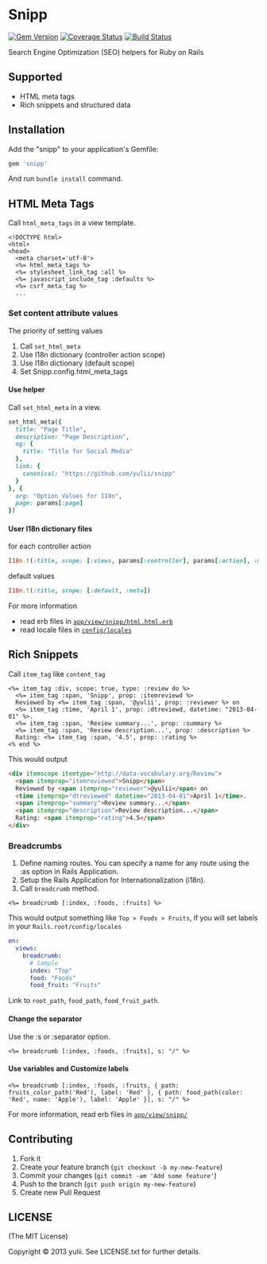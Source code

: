 # Snipp
[![Gem Version](https://badge.fury.io/rb/snipp.png)](http://badge.fury.io/rb/snipp)
[![Coverage Status](https://coveralls.io/repos/yulii/snipp/badge.png?branch=master)](https://coveralls.io/r/yulii/snipp)
[![Build Status](https://travis-ci.org/yulii/snipp.png)](https://travis-ci.org/yulii/snipp)

Search Engine Optimization (SEO) helpers for Ruby on Rails

## Supported
- HTML meta tags
- Rich snippets and structured data

## Installation
Add the "snipp" to your application's Gemfile:

```ruby
gem 'snipp'
```
And run `bundle install` command.

## HTML Meta Tags
Call `html_meta_tags` in a view template.
```html+ruby
<!DOCTYPE html>
<html>
<head>
  <meta charset='utf-8'>
  <%= html_meta_tags %>
  <%= stylesheet_link_tag :all %>
  <%= javascript_include_tag :defaults %>
  <%= csrf_meta_tag %>
  ...
```

### Set content attribute values
The priority of setting values

1. Call `set_html_meta` 
2. Use I18n dictionary (controller action scope)
3. Use I18n dictionary (default scope)
4. Set Snipp.config.html_meta_tags

#### Use helper
Call `set_html_meta` in a view.
```ruby
set_html_meta({
  title: "Page Title",
  description: "Page Description",
  og: {
    title: "Title for Social Media"
  },
  link: {
    canonical: "https://github.com/yulii/snipp"
  }
}, {
  arg: "Option Values for I18n",
  page: params[:page]
})
```

#### User I18n dictionary files
for each controller action
```ruby
I18n.t(:title, scope: [:views, params[:controller], params[:action], :meta])
```

default values
```ruby
I18n.t(:title, scope: [:default, :meta])
```

For more information
- read erb files in [`app/view/snipp/html.html.erb`](https://github.com/yulii/snipp/tree/master/app/views/snipp)
- read locale files in [`config/locales`](https://github.com/yulii/snipp/tree/master/app/views/snipp)


## Rich Snippets
Call `item_tag` like `content_tag`

```html+ruby
<%= item_tag :div, scope: true, type: :review do %>
  <%= item_tag :span, 'Snipp', prop: :itemreviewd %>
  Reviewed by <%= item_tag :span, '@yulii', prop: :reviewer %> on
  <%= item_tag :time, 'April 1', prop: :dtreviewd, datetime: "2013-04-01" %>.
  <%= item_tag :span, 'Review summary...', prop: :summary %>
  <%= item_tag :span, 'Review description...', prop: :description %>
  Rating: <%= item_tag :span, '4.5', prop: :rating %>
<% end %>
```

This would output

```html
<div itemscope itemtype="http://data-vocabulary.org/Review">
  <span itemprop="itemreviewed">Snipp</span>
  Reviewed by <span itemprop="reviewer">@yulii</span> on
  <time itemprop="dtreviewed" datetime="2013-04-01">April 1</time>.
  <span itemprop="summary">Review summary...</span>
  <span itemprop="description">Review description...</span>
  Rating: <span itemprop="rating">4.5</span>
</div>
```

### Breadcrumbs
1. Define naming routes. You can specify a name for any route using the :as option in Rails Application.
2. Setup the Rails Application for Internationalization (i18n).
3. Call `breadcrumb` method.

```html+ruby
<%= breadcrumb [:index, :foods, :fruits] %>
```
This would output something like `Top > Foods > Fruits`, if you will set labels in your `Rails.root/config/locales`
```yaml
en:
  views:
    breadcrumb:
      # Sample
      index: "Top"
      food: "Foods"
      food_fruit: "Fruits"
```
Link to `root_path`, `food_path`, `food_fruit_path`.


#### Change the separator
Use the :s or :separator option.

```html+ruby
<%= breadcrumb [:index, :foods, :fruits], s: "/" %>
```

#### Use variables and Customize labels

```html+ruby
<%= breadcrumb [:index, :foods, :fruits, { path: fruits_color_path('Red'), label: 'Red' }, { path: food_path(color: 'Red', name: 'Apple'), label: 'Apple' }], s: "/" %>
```

For more information, read erb files in [`app/view/snipp/`](https://github.com/yulii/snipp/tree/master/app/views/snipp)

## Contributing

1. Fork it
2. Create your feature branch (`git checkout -b my-new-feature`)
3. Commit your changes (`git commit -am 'Add some feature'`)
4. Push to the branch (`git push origin my-new-feature`)
5. Create new Pull Request

## LICENSE
(The MIT License)

Copyright © 2013 yulii. See LICENSE.txt for further details.
